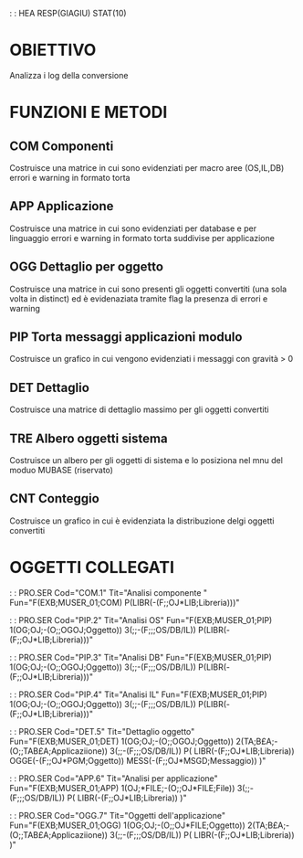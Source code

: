  :  : HEA RESP(GIAGIU) STAT(10)
# OBIETTIVO
Analizza i log della conversione

# FUNZIONI E METODI
## COM Componenti
Costruisce una matrice in cui sono evidenziati per macro aree (OS,IL,DB) errori e warning in formato torta
## APP Applicazione
Costruisce una matrice in cui sono evidenziati per database e per linguaggio errori e warning in formato torta suddivise per applicazione
## OGG Dettaglio per oggetto
Costruisce una matrice in cui sono presenti gli oggetti convertiti (una sola volta in distinct) ed è evidenaziata tramite flag la presenza di errori e warning
## PIP Torta messaggi applicazioni modulo
Costruisce un grafico in cui vengono evidenziati i messaggi con gravità > 0
## DET Dettaglio
Costruisce una matrice di dettaglio massimo per gli oggetti convertiti
## TRE Albero oggetti sistema
Costruisce un albero per gli oggetti di sistema e lo posiziona nel mnu del moduo MUBASE (riservato)
## CNT Conteggio
Costruisce un grafico in cui è evidenziata la distribuzione delgi oggetti convertiti

# OGGETTI COLLEGATI
 :  : PRO.SER Cod="COM.1" Tit="Analisi componente " Fun="F(EXB;MUSER_01;COM)           P(LIBR(-(F;;OJ\*LIB;Libreria)))"

 :  : PRO.SER Cod="PIP.2" Tit="Analisi OS" Fun="F(EXB;MUSER_01;PIP) 1(OG;OJ;-(O;;OGOJ;Oggetto))        3(;;-(F;;;OS/DB/IL))        P(LIBR(-(F;;OJ\*LIB;Libreria)))"

 :  : PRO.SER Cod="PIP.3" Tit="Analisi DB" Fun="F(EXB;MUSER_01;PIP) 1(OG;OJ;-(O;;OGOJ;Oggetto))        3(;;-(F;;;OS/DB/IL))        P(LIBR(-(F;;OJ\*LIB;Libreria)))"

 :  : PRO.SER Cod="PIP.4" Tit="Analisi IL" Fun="F(EXB;MUSER_01;PIP) 1(OG;OJ;-(O;;OGOJ;Oggetto))        3(;;-(F;;;OS/DB/IL))        P(LIBR(-(F;;OJ\*LIB;Libreria)))"

 :  : PRO.SER Cod="DET.5" Tit="Dettaglio oggetto" Fun="F(EXB;MUSER_01;DET)                   1(OG;OJ;-(O;;OGOJ;Oggetto))                2(TA;B£A;-(O;;TAB£A;Applicaziione))        3(;;-(F;;;OS/DB/IL))                       P(                                         LIBR(-(F;;OJ\*LIB;Libreria))                OGGE(-(F;;OJ\*PGM;Oggetto))                 MESS(-(F;;OJ\*MSGD;Messaggio))              )"

 :  : PRO.SER Cod="APP.6" Tit="Analisi per applicazione"                             Fun="F(EXB;MUSER_01;APP)                   1(OJ;\*FILE;-(O;;OJ\*FILE;File))             3(;;-(F;;;OS/DB/IL))                       P(                                         LIBR(-(F;;OJ\*LIB;Libreria))                )"

 :  : PRO.SER Cod="OGG.7" Tit="Oggetti dell'applicazione"                Fun="F(EXB;MUSER_01;OGG)                   1(OG;OJ;-(O;;OJ\*FILE;Oggetto))             2(TA;B£A;-(O;;TAB£A;Applicaziione))        3(;;-(F;;;OS/DB/IL))                       P(                                         LIBR(-(F;;OJ\*LIB;Libreria))                )"
